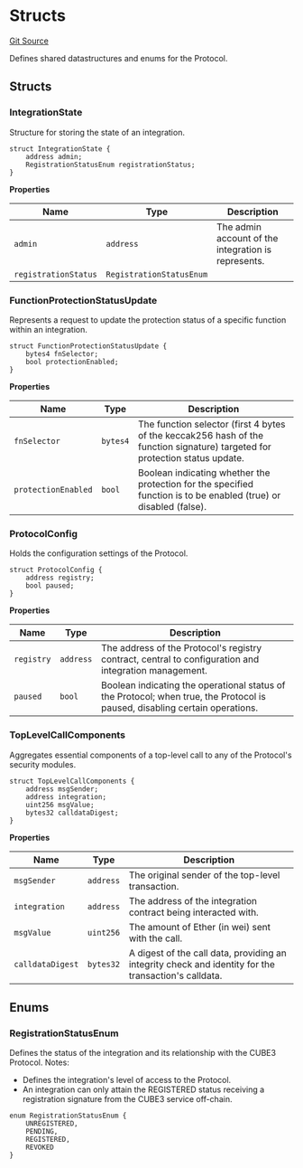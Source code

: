 # Structs
[Git Source](https://github.com/cube-web3/protocol-core-solidity/blob/c95be0ef92f4c69dc0af4db320cb041b877ea57c/src/common/Structs.sol)

Defines shared datastructures and enums for the Protocol.


## Structs
### IntegrationState
Structure for storing the state of an integration.


```solidity
struct IntegrationState {
    address admin;
    RegistrationStatusEnum registrationStatus;
}
```

**Properties**

|Name|Type|Description|
|----|----|-----------|
|`admin`|`address`|The admin account of the integration is represents.|
|`registrationStatus`|`RegistrationStatusEnum`||

### FunctionProtectionStatusUpdate
Represents a request to update the protection status of a specific function within an integration.


```solidity
struct FunctionProtectionStatusUpdate {
    bytes4 fnSelector;
    bool protectionEnabled;
}
```

**Properties**

|Name|Type|Description|
|----|----|-----------|
|`fnSelector`|`bytes4`|The function selector (first 4 bytes of the keccak256 hash of the function signature) targeted for protection status update.|
|`protectionEnabled`|`bool`|Boolean indicating whether the protection for the specified function is to be enabled (true) or disabled (false).|

### ProtocolConfig
Holds the configuration settings of the Protocol.


```solidity
struct ProtocolConfig {
    address registry;
    bool paused;
}
```

**Properties**

|Name|Type|Description|
|----|----|-----------|
|`registry`|`address`|The address of the Protocol's registry contract, central to configuration and integration management.|
|`paused`|`bool`|Boolean indicating the operational status of the Protocol; when true, the Protocol is paused, disabling certain operations.|

### TopLevelCallComponents
Aggregates essential components of a top-level call to any of the Protocol's security modules.


```solidity
struct TopLevelCallComponents {
    address msgSender;
    address integration;
    uint256 msgValue;
    bytes32 calldataDigest;
}
```

**Properties**

|Name|Type|Description|
|----|----|-----------|
|`msgSender`|`address`|The original sender of the top-level transaction.|
|`integration`|`address`|The address of the integration contract being interacted with.|
|`msgValue`|`uint256`|The amount of Ether (in wei) sent with the call.|
|`calldataDigest`|`bytes32`|A digest of the call data, providing an integrity check and identity for the transaction's calldata.|

## Enums
### RegistrationStatusEnum
Defines the status of the integration and its relationship with the CUBE3 Protocol.
Notes:
- Defines the integration's level of access to the Protocol.
- An integration can only attain the REGISTERED status receiving a registration signature from the CUBE3
service off-chain.


```solidity
enum RegistrationStatusEnum {
    UNREGISTERED,
    PENDING,
    REGISTERED,
    REVOKED
}
```

